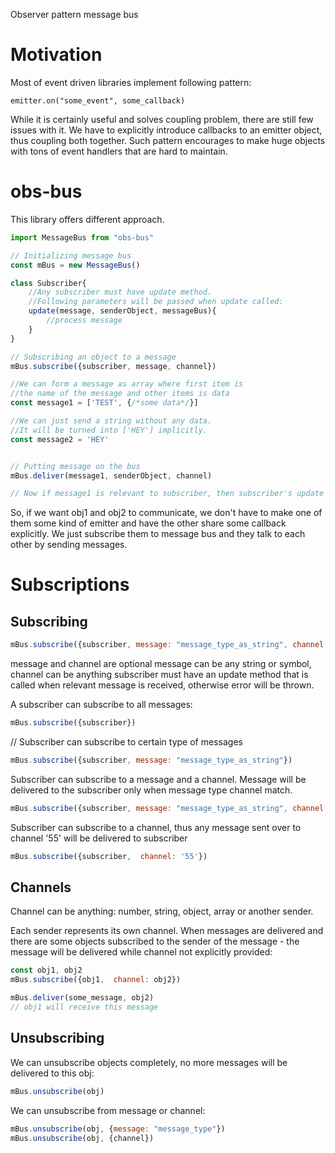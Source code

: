 Observer pattern message bus

# Motivation
Most of event driven libraries implement following pattern:

```
emitter.on("some_event", some_callback)
```
While it is certainly useful and solves coupling problem, there are still few issues with it.
We have to explicitly introduce callbacks to an emitter object, thus coupling both together.
Such pattern encourages to make huge objects with tons of event handlers that are hard to maintain.

# obs-bus 
This library offers different approach.

``` javascript
import MessageBus from "obs-bus"

// Initializing message bus
const mBus = new MessageBus()

class Subscriber{
    //Any subscriber must have update method.
    //Following parameters will be passed when update called:
    update(message, senderObject, messageBus){
        //process message
    }
}

// Subscribing an object to a message
mBus.subscribe({subscriber, message, channel}) 

//We can form a message as array where first item is 
//the name of the message and other items is data
const message1 = ['TEST', {/*some data*/}]

//We can just send a string without any data.
//It will be turned into ['HEY'] implicitly.
const message2 = 'HEY'


// Putting message on the bus
mBus.deliver(message1, senderObject, channel)

// Now if message1 is relevant to subscriber, then subscriber's update method will be called.

```

So, if we want obj1 and obj2 to communicate, we don't have to 
make one of them some kind of emitter and have the other share some callback explicitly. We just subscribe them to message bus and they talk to each other by sending messages.


# Subscriptions 

## Subscribing

``` javascript
mBus.subscribe({subscriber, message: "message_type_as_string", channel: '55'})
```
message and channel are optional
message can be any string or symbol, channel can be anything subscriber must have an update method that is called when relevant message is received,  otherwise error will be thrown.


A subscriber can subscribe to all messages:
```javascript
mBus.subscribe({subscriber})

```

// Subscriber can subscribe to certain type of messages
```javascript
mBus.subscribe({subscriber, message: "message_type_as_string"})
```

Subscriber can subscribe to a message and a channel.
Message will be delivered to the subscriber only when message type
channel match.
```javascript
mBus.subscribe({subscriber, message: "message_type_as_string", channel: '55'})
```

Subscriber can subscribe to a channel, thus
any message sent over to channel '55' will be delivered to subscriber
```javascript
mBus.subscribe({subscriber,  channel: '55'})
```

## Channels
Channel can be anything: number, string, object, array or another sender. 

Each sender represents its own channel. When messages are delivered and there are some objects subscribed to the sender of the message - the message will be delivered while channel not explicitly provided: 


```javascript
const obj1, obj2
mBus.subscribe({obj1,  channel: obj2})

mBus.deliver(some_message, obj2)
// obj1 will receive this message
```

## Unsubscribing
We can unsubscribe objects completely, no more messages will be delivered to this obj:
```javascript
mBus.unsubscribe(obj)
```

We can unsubscribe from message or channel:
```javascript
mBus.unsubscribe(obj, {message: "message_type"})
mBus.unsubscribe(obj, {channel})
```




